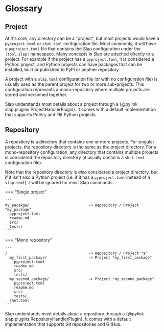 # Glossary

## Project

At it's core, any directory can be a "project", but most projects would have a `pyproject.toml` or `shut.toml`
configuration file. Most commonly, it will have a `pyproject.toml` file that contains the Slap configuration
under the `[tool.slap]` namespace. Many concepts in Slap are attached directly to a project. For example if
the project has a `pyproject.toml`, it is considered a Python project, and Python projects can have packages
that can be installed, built or published to PyPI or another repository.

A project with a `slap.toml` configuration file (or with no configuration file) is usually used as the parent
project for two or more sub-projects. This configuration represents a mono-repository where multiple projects
are stored and versioned together.

Slap understands most details about a project through a {@pylink slap.plugins.ProjectHandlerPlugin}. It comes
with a default implementation that supports Poetry and Flit Python projects.

## Repository

A repository is a directory that contains one or more projects. For singular projects, the repository directory
is the same as the project directory. For a mono-repository configuration, any directory that contains multiple
projects is considered the repository directory (it usually contains a `shut.toml` configuration file).

Note that the repository directory is _also_ considered a project directory, but if it isn't also a Python
project (i.e. if it has a `pyproject.toml` instead of a `slap.toml`) it will be ignored for most Slap commands.

=== "Single project"

    ```
    my_pacakge/                           -> Repository / Project "my_package"
      pyproject.toml
      readme.md
      src/
      tests/
    ```

=== "Mono repository"

    ```
    /                                     -> Repository / Project "$"
      my_first_package/                   -> Project "my_first_package"
        pyproject.toml
        readme.md
        src/
        tests/
      my_second_package/                  -> Project "my_second_package"
        pyproject.toml
        readme.md
        src/
        tests/
      shut.toml
    ```

Slap understands most details about a repository through a {@pylink slap.plugins.RepositoryHandlerPlugin}. It
comes with a default implementation that supports Git repositories and GitHub.
